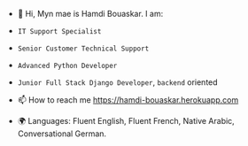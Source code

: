 - 👋 Hi, Myn mae is Hamdi Bouaskar. I am:
-  `IT Support Specialist` 
-  `Senior Customer Technical Support`
-  `Advanced Python Developer`
-  `Junior Full Stack Django Developer`, `backend` oriented

- 📫 How to reach me https://hamdi-bouaskar.herokuapp.com

- 🌍 Languages: Fluent English, Fluent French, Native Arabic, Conversational German.

<!---
IT-Support-L2/IT-Support-L2 is a ✨ special ✨ repository because its `README.md` (this file) appears on your GitHub profile.
You can click the Preview link to take a look at your changes.
--->
